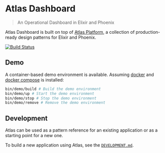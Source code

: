 # Atlas Dashboard

> An Operational Dashboard in Elixir and Phoenix

Atlas Dashboard is built on top of [Atlas Platform](https://github.com/chrislaskey/atlas_platform), a collection of production-ready design patterns for Elixir and Phoenix.

[![Build Status](https://travis-ci.com/chrislaskey/atlas_dashboard.svg?branch=master)](https://travis-ci.com/chrislaskey/atlas_dashboard)

## Demo

A container-based demo environment is available. Assuming [docker](https://www.docker.com/) and [docker compose](https://docs.docker.com/compose/) is installed:

```bash
bin/demo/build # Build the demo environment
bin/demo/up # Start the demo environment
bin/demo/stop # Stop the demo environment
bin/demo/remove # Remove the demo environment
```

## Development

Atlas can be used as a pattern reference for an existing application or as a starting point for a new one.

To build a new application using Atlas, see the [`DEVELOPMENT.md`](DEVELOPMENT.md).
